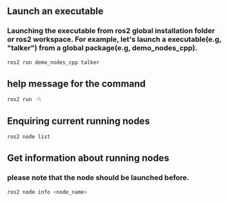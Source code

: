 ## Launch an executable
### Launching the executable from ros2 global installation folder or ros2 workspace. For example, let's launch a executable(e.g, "talker") from a global package(e.g, demo_nodes_cpp). 
```bash
ros2 run demo_nodes_cpp talker 
```
## help message for the command
```bash
ros2 run -h
```
## Enquiring current running nodes
```bash
ros2 node list
```
## Get information about running nodes
### please note that the node should be launched before. 
```bash
ros2 node info <node_name>
```

